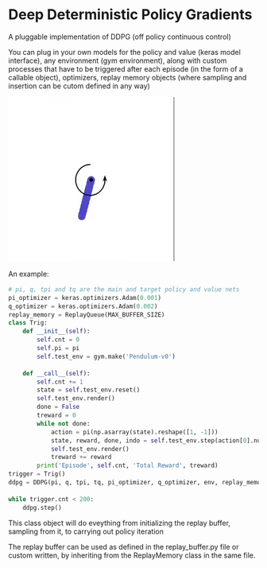 # Deep Deterministic Policy Gradients

A pluggable implementation of DDPG (off policy continuous control)
  
You can plug in your own models for the policy and value (keras model interface), any environment (gym environment), along with custom processes that have to be triggered after each episode (in the form of a callable object), optimizers, replay memory objects (where sampling and insertion can be cutom defined in any way)

![A test over the pendulum environment](gif/ezgif-6-7e2c910a6a60.gif)

An example:

```python
# pi, q, tpi and tq are the main and target policy and value nets
pi_optimizer = keras.optimizers.Adam(0.001)
q_optimizer = keras.optimizers.Adam(0.002)
replay_memory = ReplayQueue(MAX_BUFFER_SIZE)
class Trig:
	def __init__(self):
		self.cnt = 0
		self.pi = pi
		self.test_env = gym.make('Pendulum-v0')

	def __call__(self):
		self.cnt += 1
		state = self.test_env.reset()
		self.test_env.render()
		done = False
		treward = 0
		while not done:
			action = pi(np.asarray(state).reshape([1, -1]))
			state, reward, done, indo = self.test_env.step(action[0].numpy())
			self.test_env.render()
			treward += reward	
		print('Episode', self.cnt, 'Total Reward', treward)
trigger = Trig()
ddpg = DDPG(pi, q, tpi, tq, pi_optimizer, q_optimizer, env, replay_memory, GAMMA, RHO, SIGMA, 64, 4098, trigger)

while trigger.cnt < 200:
	ddpg.step()
```

This class object will do eveything from initializing the replay buffer, sampling from it, to carrying out policy iteration

The replay buffer can be used as defined in the replay_buffer.py file or custom written, by inheriting from the ReplayMemory class in the same file.
